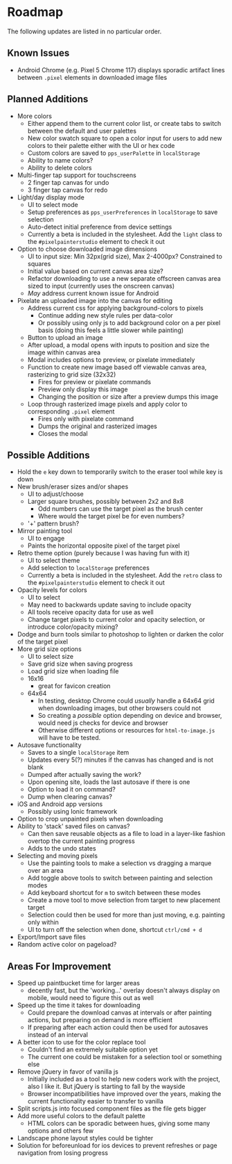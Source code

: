 # Roadmap

The following updates are listed in no particular order.

## Known Issues

- Android Chrome (e.g. Pixel 5 Chrome 117) displays sporadic artifact lines between `.pixel` elements in downloaded image files


## Planned Additions

- More colors
	- Either append them to the current color list, or create tabs to switch between the default and user palettes
	- New color swatch square to open a color input for users to add new colors to their palette either with the UI or hex code
	- Custom colors are saved to `pps_userPalette` in `localStorage`
	- Ability to name colors?
	- Ability to delete colors
- Multi-finger tap support for touchscreens
	- 2 finger tap canvas for undo
	- 3 finger tap canvas for redo
- Light/day display mode
	- UI to select mode
	- Setup preferences as `pps_userPreferences` in `localStorage` to save selection
	- Auto-detect initial preference from device settings
	- Currently a beta is included in the stylesheet. Add the `light` class to the `#pixelpainterstudio` element to check it out
- Option to choose downloaded image dimensions
	- UI to input size: Min 32px(grid size), Max 2-4000px? Constrained to squares
	- Initial value based on current canvas area size?
	- Refactor downloading to use a new separate offscreen canvas area sized to input (currently uses the onscreen canvas)
	- *May* address current known issue for Android
- Pixelate an uploaded image into the canvas for editing
	- Address current css for applying background-colors to pixels
		- Continue adding new style rules per data-color
		- Or possibly using only js to add background color on a per pixel basis (doing this feels a little slower while painting)
	- Button to upload an image
	- After upload, a modal opens with inputs to position and size the image within canvas area
	- Modal includes options to preview, or pixelate immediately
	- Function to create new image based off viewable canvas area, rasterizing to grid size (32x32)
		- Fires for preview or pixelate commands
		- Preview only display this image
		- Changing the position or size after a preview dumps this image
	- Loop through rasterized image pixels and apply color to corresponding `.pixel` element
		- Fires only with pixelate command
		- Dumps the original and rasterized images
		- Closes the modal


## Possible Additions

- Hold the `e` key down to temporarily switch to the eraser tool while key is down
- New brush/eraser sizes and/or shapes
	- UI to adjust/choose
	- Larger square brushes, possibly between 2x2 and 8x8
		- Odd numbers can use the target pixel as the brush center
		- Where would the target pixel be for even numbers?
	- '+' pattern brush?
- Mirror painting tool
	- UI to engage
	- Paints the horizontal opposite pixel of the target pixel
- Retro theme option (purely because I was having fun with it)
	- UI to select theme
	- Add selection to `localStorage` preferences
	- Currently a beta is included in the stylesheet. Add the `retro` class to the `#pixelpainterstudio` element to check it out
- Opacity levels for colors
	- UI to select
	- May need to backwards update saving to include opacity
	- All tools receive opacity data for use as well
	- Change target pixels to current color and opacity selection, or introduce color/opacity mixing?
- Dodge and burn tools similar to photoshop to lighten or darken the color of the target pixel
- More grid size options
	- UI to select size
	- Save grid size when saving progress
	- Load grid size when loading file
	- 16x16
		- great for favicon creation
	- 64x64 
		- In testing, desktop Chrome could *usually* handle a 64x64 grid when downloading images, but other browsers could not
		- So creating a *possible* option depending on device and browser, would need js checks for device and browser
		- Otherwise different options or resources for `html-to-image.js` will have to be tested.
- Autosave functionality
	- Saves to a single `localStorage` item
	- Updates every 5(?) minutes if the canvas has changed and is not blank
	- Dumped after actually saving the work?
	- Upon opening site, loads the last autosave if there is one
	- Option to load it on command?
	- Dump when clearing canvas?
- iOS and Android app versions
	- Possibly using Ionic framework
- Option to crop unpainted pixels when downloading
- Ability to 'stack' saved files on canvas?
	- Can then save reusable objects as a file to load in a layer-like fashion overtop the current painting progress
	- Adds to the undo states
- Selecting and moving pixels
	- Use the painting tools to make a selection vs dragging a marque over an area
	- Add toggle above tools to switch between painting and selection modes
	- Add keyboard shortcut for `m` to switch between these modes
	- Create a move tool to move selection from target to new placement target
	- Selection could then be used for more than just moving, e.g. painting only within
	- UI to turn off the selection when done, shortcut `ctrl/cmd + d`
- Export/Import save files
- Random active color on pageload?


## Areas For Improvement

- Speed up paintbucket time for larger areas
	- decently fast, but the 'working...' overlay doesn't always display on mobile, would need to figure this out as well
- Speed up the time it takes for downloading
	- Could prepare the download canvas at intervals or after painting actions, but preparing on demand is more efficient
	- If preparing after each action could then be used for autosaves instead of an interval
- A better icon to use for the color replace tool
	- Couldn't find an extremely suitable option yet
	- The current one could be mistaken for a selection tool or something else
- Remove jQuery in favor of vanilla js
	- Initially included as a tool to help new coders work with the project, also I like it. But jQuery is starting to fall by the wayside
	- Browser incompatibilities have improved over the years, making the current functionality easier to transfer to vanilla
- Split scripts.js into focused component files as the file gets bigger
- Add more useful colors to the default palette
	- HTML colors can be sporadic between hues, giving some many options and others few
- Landscape phone layout styles could be tighter
- Solution for beforeunload for ios devices to prevent refreshes or page navigation from losing progress

